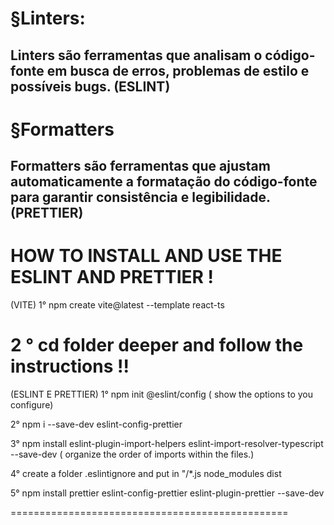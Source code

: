 # §Linters:

## Linters são ferramentas que analisam o código-fonte em busca de erros, problemas de estilo e possíveis bugs. (ESLINT)

# §Formatters

## Formatters são ferramentas que ajustam automaticamente a formatação do código-fonte para garantir consistência e legibilidade. (PRETTIER)

# HOW TO INSTALL AND USE THE ESLINT AND PRETTIER !

(VITE)
1° npm create vite@latest --template react-ts

2 ° cd folder deeper and follow the instructions !!
============================================================
(ESLINT E PRETTIER)
1° npm init @eslint/config ( show the options to you configure)

2° npm i --save-dev eslint-config-prettier

3° npm install eslint-plugin-import-helpers eslint-import-resolver-typescript --save-dev ( organize the order of imports within the files.)

4° create a folder .eslintignore and put in
"/\*.js
node_modules
dist

5° npm install prettier eslint-config-prettier eslint-plugin-prettier --save-dev

================================================